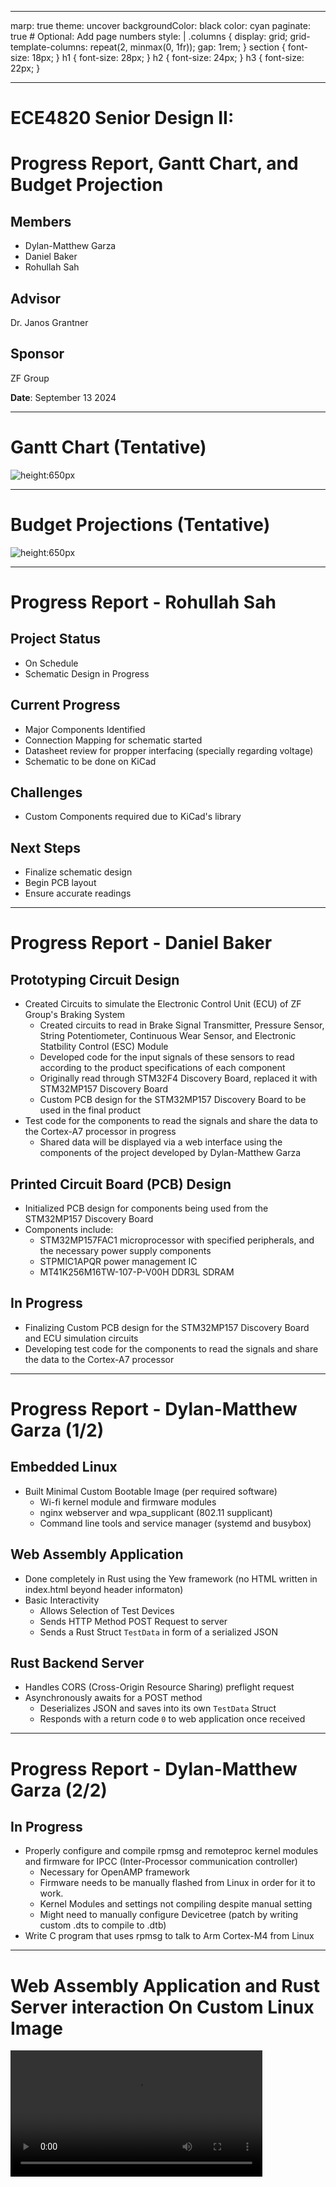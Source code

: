 ----
marp: true
theme: uncover
backgroundColor: black
color: cyan
paginate: true  # Optional: Add page numbers
style: |
  .columns {
    display: grid;
    grid-template-columns: repeat(2, minmax(0, 1fr));
    gap: 1rem;
  }
  section {
    font-size: 18px;
  }
  h1 {
    font-size: 28px;
  }
  h2 {
    font-size: 24px;
  }
  h3 {
    font-size: 22px;
  }



----
# ECE4820 Senior Design II: 
# Progress Report, Gantt Chart, and Budget Projection

## Members
- Dylan-Matthew Garza
- Daniel Baker
- Rohullah Sah

## Advisor
 Dr. Janos Grantner

## Sponsor

 ZF Group

**Date**: September 13 2024

----

# Gantt Chart (Tentative)

![height:650px](../Images/Gantt_chart_0912.png)

----

# Budget Projections (Tentative)

![height:650px](../Images/budget_projection.png)

----

# Progress Report - Rohullah Sah

## Project Status

- On Schedule
- Schematic Design in Progress

## Current Progress

- Major Components Identified
- Connection Mapping for schematic started
- Datasheet review for propper interfacing (specially regarding voltage)
- Schematic to be done on KiCad


## Challenges 

- Custom Components required due to KiCad's library


## Next Steps

- Finalize schematic design
- Begin PCB layout 
- Ensure accurate readings


----

# Progress Report - Daniel Baker

## Prototyping Circuit Design

- Created Circuits to simulate the Electronic Control Unit (ECU) of ZF Group's Braking System
    - Created circuits to read in Brake Signal Transmitter, Pressure Sensor, String Potentiometer, Continuous Wear Sensor, and Electronic Statbility Control (ESC) Module
    - Developed code for the input signals of these sensors to read according to the product specifications of each component
    - Originally read through STM32F4 Discovery Board, replaced it with STM32MP157 Discovery Board
    - Custom PCB design for the STM32MP157 Discovery Board to be used in the final product
- Test code for the components to read the signals and share the data to the Cortex-A7 processor in progress
    - Shared data will be displayed via a web interface using the components of the project developed by Dylan-Matthew Garza

## Printed Circuit Board (PCB) Design
- Initialized PCB design for components being used from the STM32MP157 Discovery Board
- Components include: 
    - STM32MP157FAC1 microprocessor with specified peripherals, and the necessary power supply components
    - STPMIC1APQR power management IC
    - MT41K256M16TW-107-P-V00H DDR3L SDRAM

## In Progress
- Finalizing Custom PCB design for the STM32MP157 Discovery Board and ECU simulation circuits
- Developing test code for the components to read the signals and share the data to the Cortex-A7 processor

    

----

# Progress Report - Dylan-Matthew Garza (1/2)

## Embedded Linux

- Built Minimal Custom Bootable Image (per required software)
    - Wi-fi kernel module and firmware modules
    - nginx webserver and wpa\_supplicant (802.11 supplicant)
    - Command line tools and service manager (systemd and busybox)


## Web Assembly Application

- Done completely in Rust using the Yew framework (no HTML written in index.html beyond header informaton)
- Basic Interactivity 
    - Allows Selection of Test Devices
    - Sends HTTP Method POST Request to server
    - Sends a Rust Struct `TestData` in form of a serialized JSON


## Rust Backend Server

- Handles CORS (Cross-Origin Resource Sharing) preflight request
- Asynchronously awaits for a POST method
    - Deserializes JSON and saves into its own `TestData` Struct
    - Responds with a return code `0` to web application once
    received

----

# Progress Report - Dylan-Matthew Garza (2/2)


## In Progress

- Properly configure and compile rpmsg and remoteproc kernel modules and firmware for IPCC (Inter-Processor communication controller)
    - Necessary for OpenAMP framework
    - Firmware needs to be manually flashed from Linux in order for it to work. 
    - Kernel Modules and settings not compiling despite manual setting 
    - Might need to manually configure Devicetree (patch by writing custom .dts to compile to .dtb)
- Write C program that uses rpmsg to talk to Arm Cortex-M4 from
Linux



----

# Web Assembly Application and Rust Server interaction On Custom Linux Image
<video controls width="80%" src="../Demo_Videos/wasm-rs.mp4"></video>











